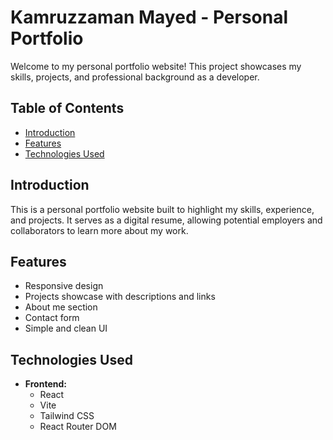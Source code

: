 # Kamruzzaman Mayed - Personal Portfolio

Welcome to my personal portfolio website! This project showcases my skills, projects, and professional background as a developer.

## Table of Contents

- [Introduction](#introduction)
- [Features](#features)
- [Technologies Used](#technologies-used)


## Introduction

This is a personal portfolio website built to highlight my skills, experience, and projects. It serves as a digital resume, allowing potential employers and collaborators to learn more about my work.

## Features

- Responsive design
- Projects showcase with descriptions and links
- About me section
- Contact form
- Simple and clean UI

## Technologies Used

- **Frontend:**
  - React
  - Vite
  - Tailwind CSS
  - React Router DOM

